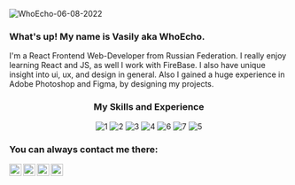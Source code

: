 ![WhoEcho-06-08-2022](https://user-images.githubusercontent.com/71073510/183250510-b5fcb914-72dc-42c6-a272-e0ff020c3fb5.png)




### What's up! My name is Vasily aka WhoEcho.
I'm a React Frontend Web-Developer from Russian Federation. I really enjoy learning React and JS, as well I work with FireBase. I also have unique insight into  ui, ux, and design in general. Also I gained a huge experience in Adobe Photoshop and Figma, by designing my projects.
<div align="center">

### My Skills and Experience
![1](https://img.shields.io/badge/React-20232A?style=for-the-badge&logo=react&logoColor=61DAFB)
![2](https://img.shields.io/badge/JavaScript-323330?style=for-the-badge&logo=javascript&logoColor=F7DF1E)
![3](https://img.shields.io/badge/HTML5-E34F26?style=for-the-badge&logo=html5&logoColor=white)
![4](https://img.shields.io/badge/CSS3-1572B6?style=for-the-badge&logo=css3&logoColor=white)
![6](https://img.shields.io/badge/firebase-ffca28?style=for-the-badge&logo=firebase&logoColor=black)
![7](https://img.shields.io/badge/Adobe%20Photoshop-31A8FF?style=for-the-badge&logo=Adobe%20Photoshop&logoColor=black)
![5](https://img.shields.io/badge/Figma-F24E1E?style=for-the-badge&logo=figma&logoColor=white)

</div>

### You can always contact me there:


<a href="https://www.instagram.com/abhisheknaiidu/">
  <img align="left" alt="Abhishek's Instagram" width="22px" src="https://raw.githubusercontent.com/hussainweb/hussainweb/main/icons/instagram.png" />
</a>
<a href="https://discord.gg/XTW52Kt">
  <img align="left" alt="Abhishek's Discord" width="22px" src="https://raw.githubusercontent.com/peterthehan/peterthehan/master/assets/discord.svg" />
</a>
<a href="https://twitter.com/abhisheknaiidu">
  <img align="left" alt="Abhishek Naidu | Twitter" width="22px" src="https://user-images.githubusercontent.com/71073510/183251801-6425d5e7-a672-4d04-ae95-7c032786b32b.svg" />

</a>
<a href="https://www.linkedin.com/in/abhisheknaiidu/">
  <img align="left" alt="Abhishek's LinkedIN" width="22px" src="https://raw.githubusercontent.com/peterthehan/peterthehan/master/assets/linkedin.svg" />
</a>










<!--
**vasilykhromykh/vasilykhromykh** is a ✨ _special_ ✨ repository because its `README.md` (this file) appears on your GitHub profile.

Here are some ideas to get you started:

- 🔭 I’m currently working on my Portfolio
- 🌱 I’m currently learning Typescript and React Fundamental Architecture
- 👯 I’m looking to collaborate on with experienced Senior React Developers


-->
